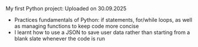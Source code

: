 My first Python project: Uploaded on 30.09.2025

- Practices fundamentals of Python: if statements, for/while loops, as well as managing functions to keep code more concise
- I learnt how to use a JSON to save user data rather than starting from a blank slate whenever the code is run
